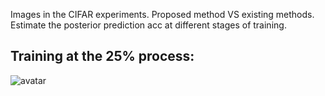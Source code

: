 Images in the CIFAR experiments. Proposed method VS existing methods. Estimate the posterior prediction acc at different stages of training.

## Training at the 25% process:
![avatar](images/CIFAR_64.png)
